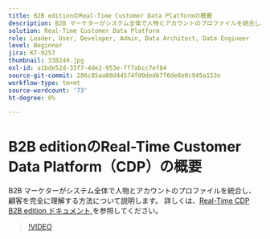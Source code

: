 ```yaml
---
title: B2B editionのReal-Time Customer Data Platformの概要
description: B2B マーケターがシステム全体で人物とアカウントのプロファイルを統合し、顧客を完全に理解する方法について説明します。
solution: Real-Time Customer Data Platform
role: Leader, User, Developer, Admin, Data Architect, Data Engineer
level: Beginner
jira: KT-9257
thumbnail: 338249.jpg
exl-id: a1bde52d-33f7-4de2-953e-ff7abcc7ef84
source-git-commit: 286c85aa88d44574f00ded67f0de8e0c945a153e
workflow-type: tm+mt
source-wordcount: '73'
ht-degree: 0%

---
```


# B2B editionのReal-Time Customer Data Platform（CDP）の概要

B2B マーケターがシステム全体で人物とアカウントのプロファイルを統合し、顧客を完全に理解する方法について説明します。 詳しくは、[Real-Time CDP B2B edition ドキュメント ](https://experienceleague.adobe.com/docs/experience-platform/rtcdp/b2b-overview.html?lang=ja) を参照してください。

>[!VIDEO](https://video.tv.adobe.com/v/3451916?learn=on&enablevpops&captions=jpn)

